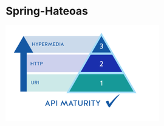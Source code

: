 # Spring-Hateoas
<img src="https://github.com/rasitesdmr/Spring-Hateoas/blob/master/images/rm2.png" width="80%" height="50%"/>
